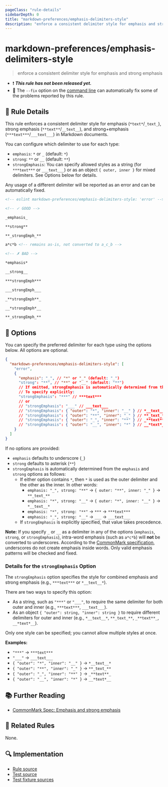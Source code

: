 ```yaml
---
pageClass: "rule-details"
sidebarDepth: 0
title: "markdown-preferences/emphasis-delimiters-style"
description: "enforce a consistent delimiter style for emphasis and strong emphasis"
---
```


# markdown-preferences/emphasis-delimiters-style

> enforce a consistent delimiter style for emphasis and strong emphasis

- ❗ <badge text="This rule has not been released yet." vertical="middle" type="error"> **_This rule has not been released yet._** </badge>
- 🔧 The `--fix` option on the [command line](https://eslint.org/docs/user-guide/command-line-interface#fixing-problems) can automatically fix some of the problems reported by this rule.

## 📖 Rule Details

This rule enforces a consistent delimiter style for emphasis (`*text*`/`_text_`), strong emphasis (`**text**`/`__text__`), and strong+emphasis (`***text***`/`___text___`) in Markdown documents.

You can configure which delimiter to use for each type:

- `emphasis`: `*` or `_` (default: `*`)
- `strong`: `**` or `__` (default: `**`)
- `strongEmphasis`: You can specify allowed styles as a string (for `***text***` or `___text___`) or as an object `{ outer, inner }` for mixed delimiters. See Options below for details.

Any usage of a different delimiter will be reported as an error and can be automatically fixed.

<!-- prettier-ignore-start -->

<!-- eslint-skip -->

```md
<!-- eslint markdown-preferences/emphasis-delimiters-style: 'error' -->

<!-- ✓ GOOD -->

_emphasis_

**strong**

**_strongEmph_**

a*c*b <!-- remains as-is, not converted to a_c_b -->

<!-- ✗ BAD -->

*emphasis*

__strong__

***strongEmph***

___strongEmph___

_**strongEmph**_

__*strongEmph*__

**_strongEmph_**
```

<!-- prettier-ignore-end -->

## 🔧 Options

You can specify the preferred delimiter for each type using the options below. All options are optional.

```json
{
  "markdown-preferences/emphasis-delimiters-style": [
    "error",
    {
      "emphasis": "_", // "*" or "_" (default: "_")
      "strong": "**", // "**" or "__" (default: "**")
      // If omitted, strongEmphasis is automatically determined from the combination of emphasis/strong
      // To specify explicitly:
      "strongEmphasis": "***" // ***text***
      // or
      // "strongEmphasis": "___" // ___text___
      // "strongEmphasis": { "outer": "*", "inner": "__" } // *__text__*
      // "strongEmphasis": { "outer": "**", "inner": "_" } // **_text_**
      // "strongEmphasis": { "outer": "_", "inner": "**" } // _**text**_
      // "strongEmphasis": { "outer": "__", "inner": "*" } // __*text*__
    }
  ]
}
```

If no options are provided:

- `emphasis` defaults to underscore (`_`)
- `strong` defaults to asterisk (`**`)
- `strongEmphasis` is automatically determined from the `emphasis` and `strong` options as follows:
  - If either option contains `*`, then `*` is used as the outer delimiter and the other as the inner. In other words:
    - `emphasis: "_", strong: "**"` → `{ outer: "**", inner: "_" }` → `**_text_**`
    - `emphasis: "*", strong: "__"` → `{ outer: "*", inner: "__" }` → `*__text__*`
    - `emphasis: "*", strong: "**"` → `***` → `***text***`
    - `emphasis: "_", strong: "__"` → `___` → `___text___`
  - If `strongEmphasis` is explicitly specified, that value takes precedence.

**Note:**
If you specify `_` or `__` as a delimiter in any of the options (`emphasis`, `strong`, or `strongEmphasis`), intra-word emphasis (such as `a*c*b`) will **not** be converted to underscores. According to the [CommonMark specification][CommonMark Spec: Emphasis and strong emphasis], underscores do not create emphasis inside words. Only valid emphasis patterns will be checked and fixed.

### Details for the `strongEmphasis` Option

The `strongEmphasis` option specifies the style for combined emphasis and strong emphasis (e.g., `***text***` or `*__text__*`).

There are two ways to specify this option:

- As a string, such as `"***"` or `"___"`, to require the same delimiter for both outer and inner (e.g., `***text***`, `___text___`).
- As an object `{ "outer": string, "inner": string }` to require different delimiters for outer and inner (e.g., `*__text__*`, `**_text_**`, `_**text**_`, `__*text*__`).

Only one style can be specified; you cannot allow multiple styles at once.

**Examples:**

- `"***"` → `***text***`
- `"___"` → `___text___`
- `{ "outer": "*", "inner": "__" }` → `*__text__*`
- `{ "outer": "**", "inner": "_" }` → `**_text_**`
- `{ "outer": "_", "inner": "**" }` → `_**text**_`
- `{ "outer": "__", "inner": "*" }` → `__*text*__`

## 📚 Further Reading

- [CommonMark Spec: Emphasis and strong emphasis]

[CommonMark Spec: Emphasis and strong emphasis]: https://spec.commonmark.org/0.31.2/#emphasis-and-strong-emphasis

## 👫 Related Rules

None.

## 🔍 Implementation

<!-- eslint-disable markdown-links/no-dead-urls -- Auto generated -->

- [Rule source](https://github.com/ota-meshi/eslint-plugin-markdown-preferences/blob/main/src/rules/emphasis-delimiters-style.ts)
- [Test source](https://github.com/ota-meshi/eslint-plugin-markdown-preferences/blob/main/tests/src/rules/emphasis-delimiters-style.ts)
- [Test fixture sources](https://github.com/ota-meshi/eslint-plugin-markdown-preferences/tree/main/tests/fixtures/rules/emphasis-delimiters-style)

<!-- eslint-enable markdown-links/no-dead-urls -- Auto generated -->
